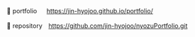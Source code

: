 

💙 portfolio 　 https://jin-hyojoo.github.io/portfolio/

💜 repository　https://github.com/jin-hyojoo/nyozuPortfolio.git
